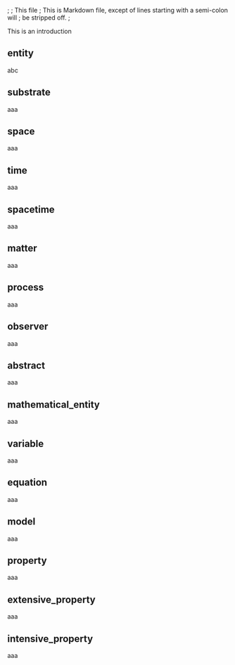;
; This file
; This is Markdown file, except of lines starting with a semi-colon will
; be stripped off.
;

This is an introduction


## entity
abc

## substrate
aaa

## space
aaa

## time
aaa

## spacetime
aaa

## matter
aaa

## process
aaa

## observer
aaa


## abstract
aaa

## mathematical_entity
aaa

## variable
aaa

## equation
aaa


## model
aaa

## property
aaa


## extensive_property
aaa

## intensive_property
aaa
